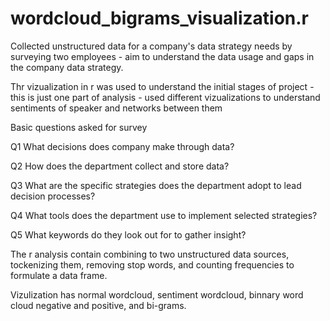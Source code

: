 # wordcloud_bigrams_visualization.r

Collected unstructured data for a company's data strategy needs by surveying two employees - aim to understand the data usage
and gaps in the company data strategy.

Thr vizualization in r was used to understand the initial stages of project - this is just one part of analysis - used different
vizualizations to understand sentiments of speaker and networks between them

Basic questions asked for survey

Q1 What decisions does company make through data?

Q2 How does the department collect and store data?

Q3 What are the specific strategies does the department adopt to lead decision processes?

Q4 What tools does the department use to implement selected strategies?

Q5 What keywords do they look out for to gather insight?

The r analysis contain combining to two unstructured data sources, tockenizing them, removing stop words, and counting frequencies
to formulate a data frame.

Vizulization has normal wordcloud, sentiment wordcloud, binnary word cloud negative and positive, and bi-grams.
